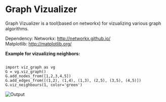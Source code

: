 Graph Vizualizer
================

Graph Vizualizer is a tool(based on networkx) for vizualizing various graph algorithms.

Dependency:
Networkx: http://networkx.github.io/   
Matplotlib: http://matplotlib.org/

<strong>Example for vizualizing neighbors:</strong>
<pre><code>
import viz_graph as vg
G = vg.viz_graph()
G.add_nodes_from([1,2,3,4,5])
G.add_edges_from([(1,2), (1,4), (1,3), (2,5), (3,5), (4,5)])
G.viz_neighbours(1, color='green')
</code></pre>
![Output](http://i40.tinypic.com/2vll6q0.jpg)
